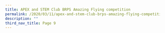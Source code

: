 ```yaml
---
title: APEX and STEM Club BRPS Amazing Flying competition
permalink: /2020/03/11/apex-and-stem-club-brps-amazing-flying-competition/
description: ""
third_nav_title: Page 9
---
```

